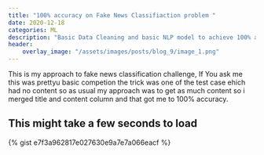 ```yaml
---
title: "100% accuracy on Fake News Classifiaction problem "
date: 2020-12-18
categories: ML
description: "Basic Data Cleaning and basic NLP model to achieve 100% accuracy on fake news classification"
header:
    overlay_image: "/assets/images/posts/blog_9/image_1.png"
---
```


This is my approach to fake news classification challenge, If You ask me this was prettyu basic competion the trick was one of the test case ehich had no content so as usual my approach was to get as much content so i merged title and content column and that got me to 100% accuracy.  


## This might take a few seconds to load 

{% gist e7f3a962817e027630e9a7e7a066eacf %}